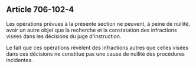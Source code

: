 Article 706-102-4
----
Les opérations prévues à la présente section ne peuvent, à peine de nullité,
avoir un autre objet que la recherche et la constatation des infractions visées
dans les décisions du juge d'instruction.

Le fait que ces opérations révèlent des infractions autres que celles visées
dans ces décisions ne constitue pas une cause de nullité des procédures
incidentes.
